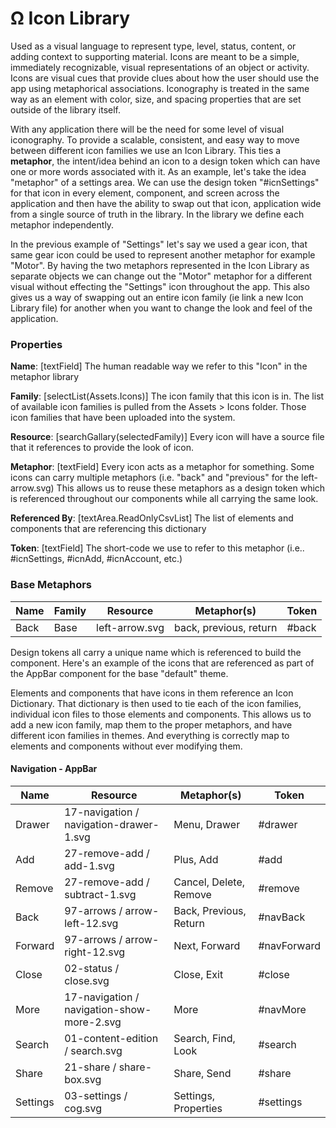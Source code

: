 # Ω Icon Library

Used as a visual language to represent type, level, status, content, or adding context to supporting material. Icons are meant to be a simple, immediately recognizable, visual representations of an object or activity. Icons are visual cues that provide clues about how the user should use the app using metaphorical associations. Iconography is treated in the same way as an element with color, size, and spacing properties that are set outside of the library itself.

With any application there will be the need for some level of visual iconography. To provide a scalable, consistent, and easy way to move between different icon families we use an Icon Library. This ties a **metaphor**, the intent/idea behind an icon to a design token which can have one or more words associated with it. As an example, let's take the idea "metaphor" of a settings area. We can use the design token "#icnSettings" for that icon in every element, component, and screen across the application and then have the ability to swap out that icon, application wide from a single source of truth in the library. In the library we define each metaphor independently.

In the previous example of "Settings" let's say we used a gear icon, that same gear icon could be used to represent another metaphor for example "Motor". By having the two metaphors represented in the Icon Library as separate objects we can change out the "Motor" metaphor for a different visual without effecting the "Settings" icon throughout the app. This also gives us a way of swapping out an entire icon family (ie link a new Icon Library file) for another when you want to change the look and feel of the application.

### Properties

**Name**: \[textField] The human readable way we refer to this "Icon" in the metaphor library

**Family**: \[selectList(Assets.Icons)] The icon family that this icon is in. The list of available icon families is pulled from the Assets > Icons folder. Those icon families that have been uploaded into the system.

**Resource**: \[searchGallary(selectedFamily)] Every icon will have a source file that it references to provide the look of icon.

**Metaphor**: \[textField] Every icon acts as a metaphor for something. Some icons can carry multiple metaphors (i.e. "back" and "previous" for the left-arrow.svg) This allows us to reuse these metaphors as a design token which is referenced throughout our components while all carrying the same look.

**Referenced By**: \[textArea.ReadOnlyCsvList] The list of elements and components that are referencing this dictionary

**Token**: \[textField] The short-code we use to refer to this metaphor (i.e.. #icnSettings, #icnAdd, #icnAccount, etc.)

### Base Metaphors

| **Name** | **Family** | **Resource**   | **Metaphor(s)**        | **Token** |
| -------- | ---------- | -------------- | ---------------------- | --------- |
| Back     | Base       | left-arrow.svg | back, previous, return | #back     |

Design tokens all carry a unique name which is referenced to build the component. Here's an example of the icons that are referenced as part of the AppBar component for the base "default" theme.

Elements and components that have icons in them reference an Icon Dictionary. That dictionary is then used to tie each of the icon families, individual icon files to those elements and components. This allows us to add a new icon family, map them to the proper metaphors, and have different icon families in themes. And everything is correctly map to elements and components without ever modifying them.

#### Navigation - AppBar

| **Name** | **Resource**                               | **Metaphor(s)**        | **Token**   |
| -------- | ------------------------------------------ | ---------------------- | ----------- |
| Drawer   | 17-navigation / navigation-drawer-1.svg    | Menu, Drawer           | #drawer     |
| Add      | 27-remove-add / add-1.svg                  | Plus, Add              | #add        |
| Remove   | 27-remove-add / subtract-1.svg             | Cancel, Delete, Remove | #remove     |
| Back     | 97-arrows / arrow-left-12.svg              | Back, Previous, Return | #navBack    |
| Forward  | 97-arrows / arrow-right-12.svg             | Next, Forward          | #navForward |
| Close    | 02-status / close.svg                      | Close, Exit            | #close      |
| More     | 17-navigation / navigation-show-more-2.svg | More                   | #navMore    |
| Search   | 01-content-edition / search.svg            | Search, Find, Look     | #search     |
| Share    | 21-share / share-box.svg                   | Share, Send            | #share      |
| Settings | 03-settings / cog.svg                      | Settings, Properties   | #settings   |
